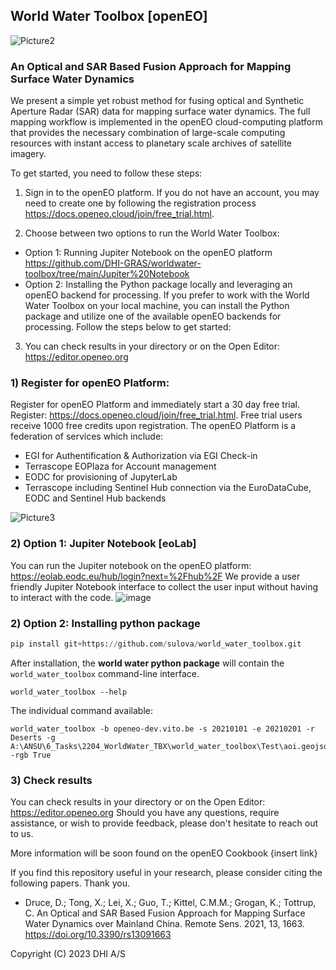 ##  World Water Toolbox [openEO]


![Picture2](https://github.com/DHI-GRAS/worldwater-toolbox/assets/44543964/a0d7e432-d034-4f74-aee1-6d1b603cda1a)



### An Optical and SAR Based Fusion Approach for Mapping Surface Water Dynamics 

We present a simple yet robust method for fusing optical and Synthetic Aperture Radar (SAR) data for mapping surface water dynamics. The full mapping workflow is implemented in the openEO cloud-computing platform that provides the necessary combination of large-scale computing resources with instant access to planetary scale archives of satellite imagery.

To get started, you need to follow these steps: 
1)  Sign in to the openEO platform. If you do not have an account, you may need to create one by following the registration process https://docs.openeo.cloud/join/free_trial.html.

2) Choose between two options to run the World Water Toolbox:
- Option 1: Running Jupiter Notebook on the openEO platform https://github.com/DHI-GRAS/worldwater-toolbox/tree/main/Jupiter%20Notebook
- Option 2: Installing the Python package locally and leveraging an openEO backend for processing. If you prefer to work with the World Water Toolbox on your local machine, you can install the Python package and utilize one of the available openEO backends for processing. Follow the steps below to get started:

3) You can check results in your directory or on the Open Editor:  https://editor.openeo.org 
   
### 1) Register for openEO Platform: 
Register for openEO Platform and immediately start a 30 day free trial. Register: https://docs.openeo.cloud/join/free_trial.html. Free trial users receive 1000 free credits upon registration. 
The openEO Platform is a federation of services which include:
- EGI for Authentification & Authorization via EGI Check-in
- Terrascope EOPlaza for Account management
- EODC for provisioning of JupyterLab
- Terrascope including Sentinel Hub connection via the EuroDataCube, EODC and Sentinel Hub backends

![Picture3](https://github.com/DHI-GRAS/worldwater-toolbox/assets/44543964/0ebaf3ea-c649-468d-8900-c6e60a8bae73)

###  2) Option 1: Jupiter Notebook [eoLab]
You can run the Jupiter notebook on the openEO platform: https://eolab.eodc.eu/hub/login?next=%2Fhub%2F
We provide a user friendly Jupiter  Notebook interface to collect the user input without having to interact with the code.
![image](https://github.com/DHI-GRAS/worldwater-toolbox/assets/44543964/cbd1c03e-ca0f-4218-add8-d219da1e3ca0)

### 2) Option 2: Installing python package

```python
pip install git+https://github.com/sulova/world_water_toolbox.git

```

After installation, the **world water python package** will contain the `world_water_toolbox` command-line interface.
```
world_water_toolbox --help
```
The individual command available:
```
world_water_toolbox -b openeo-dev.vito.be -s 20210101 -e 20210201 -r Deserts -g A:\ANSU\6_Tasks\2204_WorldWater_TBX\world_water_toolbox\Test\aoi.geojson -rgb True
```
### 3) Check results 
You can check results in your directory or on the Open Editor: https://editor.openeo.org
Should you have any questions, require assistance, or wish to provide feedback, please don't hesitate to reach out to us. 

More information will be soon found on the openEO Cookbook {insert link}

If you find this repository useful in your research, please consider citing the following papers. Thank you.
- Druce, D.; Tong, X.; Lei, X.; Guo, T.; Kittel, C.M.M.; Grogan, K.; Tottrup, C. An Optical and SAR Based Fusion Approach for Mapping Surface Water Dynamics over Mainland China. Remote Sens. 2021, 13, 1663. https://doi.org/10.3390/rs13091663

 
Copyright (C) 2023 DHI A/S

